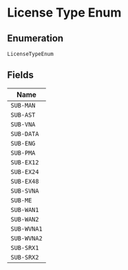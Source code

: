 
# License Type Enum

## Enumeration

`LicenseTypeEnum`

## Fields

| Name |
|  --- |
| `SUB-MAN` |
| `SUB-AST` |
| `SUB-VNA` |
| `SUB-DATA` |
| `SUB-ENG` |
| `SUB-PMA` |
| `SUB-EX12` |
| `SUB-EX24` |
| `SUB-EX48` |
| `SUB-SVNA` |
| `SUB-ME` |
| `SUB-WAN1` |
| `SUB-WAN2` |
| `SUB-WVNA1` |
| `SUB-WVNA2` |
| `SUB-SRX1` |
| `SUB-SRX2` |

